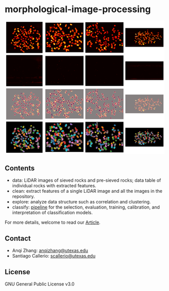 # morphological-image-processing

![Morphological Segmentation](figure/LiDAR_thresholding_counting_watershed.png)

## Contents

- data: LiDAR images of sieved rocks and pre-sieved rocks; data table of individual rocks with extracted features.
- clean: extract features of a single LiDAR image and all the images in the repository.
- explore: analyze data structure such as correlation and clustering.
- classify: [pipeline](Pipeline_Caveat_Classification_Models.pdf) for the selection, evaluation, training, calibration, and interpretation of classification models.

For more details, welcome to read our [Article](Research-Article-Machine-Learning-Pipeline-for-Morphological-Image-Processing.pdf).

## Contact

- Anqi Zhang: anqizhang@utexas.edu
- Santiago Callerio: scallerio@utexas.edu

## License

GNU General Public License v3.0
